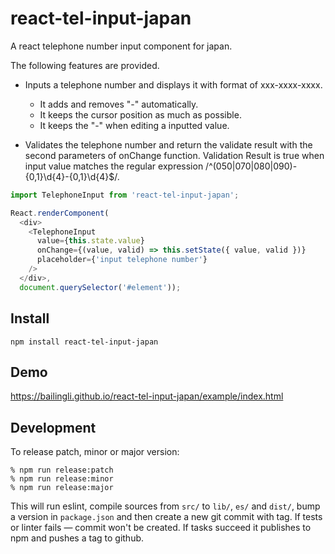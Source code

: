 # react-tel-input-japan

A react telephone number input component for japan.

The following features are provided.

- Inputs a telephone number and displays it with format of xxx-xxxx-xxxx.

  - It adds and removes "-" automatically.
  - It keeps the cursor position as much as possible.
  - It keeps the "-" when editing a inputted value.

- Validates the telephone number and return the validate result with the second parameters of onChange function.
  Validation Result is true when input value matches the regular expression /^(050|070|080|090)-{0,1}\d{4}-{0,1}\d{4}$/.

```javascript
import TelephoneInput from 'react-tel-input-japan';

React.renderComponent(
  <div>
    <TelephoneInput
      value={this.state.value}
      onChange={(value, valid) => this.setState({ value, valid })}
      placeholder={'input telephone number'}
    />
  </div>,
  document.querySelector('#element'));
```

## Install

`npm install react-tel-input-japan`

## Demo

https://bailingli.github.io/react-tel-input-japan/example/index.html

## Development

To release patch, minor or major version:

    % npm run release:patch
    % npm run release:minor
    % npm run release:major

This will run eslint, compile sources from `src/` to `lib/`, `es/` and `dist/`, bump a
version in `package.json` and then create a new git commit with tag. If tests or
linter fails — commit won't be created. If tasks succeed it publishes to npm and pushes a tag to github.
